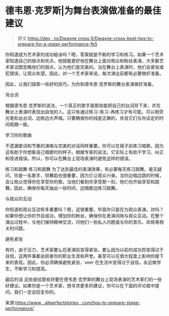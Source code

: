 # 德韦恩·克罗斯|为舞台表演做准备的最佳建议

> 原文:[https://dev . to/Dwayne cross 0/Dwayne-cross-best-tips-to-prepare-for-a-stage-performance-fk5](https://dev.to/dwaynecross0/dwayne-cross-best-tips-to-prepare-for-a-stage-performance-fk5)

你知道成为艺术家的成功秘诀吗？嗯，答案就是不断的学习和练习。如果一个艺术家知道自己的弱点和优点，他就能更好地在舞台上面对观众和粉丝表演。大多数艺术家试图忽略他们的弱点，认为他们是完美的。当在舞台上表演时，他们会紧张或犯错误，让观众失望。因此，对一个艺术家来说，每次演出前都有必要做好准备。

因此，让我们探索一些好的技巧，为你和德韦恩·克罗斯的舞台表演做好准备。

背台词

根据德韦恩·克罗斯的说法，一个真正的歌手是那些能把自己的台词背下来，并在舞台上表演时表现出自信的人。这只有通过练习-练习-再练习才有可能。可以用荧光笔标出台词，边练边大声唱。只要确保你的线是正确的，并且它们与你设定的时间周期一致。

学习你的歌曲

不遗漏歌词和节奏的演唱与完美的对话同样重要。你可以在镜子前练习唱歌，因为这有助于你想象自己唱歌时的样子。根据专家的说法，它实际上有助于学习、纠正和改进错误。所以，你可以在舞台上现场表演时避免这样的错误。

练习和跳舞
练习和跳舞
为了达到最佳的表演效果，有必要每天练习跳舞。毫无疑问，你是一名歌手，但舞蹈也很重要，因为它让观众兴奋。当你边唱边跳的时候，会让观众觉得你在享受你的歌。当他们看到你享受那一刻，他们也开始享受和跳舞。因此，确保你每天抽出一些时间，边唱歌边练习跳舞。

与观众的互动

你知道和观众互动有多重要吗？嗯，这很重要。毕竟你只是在为观众表演。对吗？如果你想让你的节目成功，增加你的粉丝，确保你在表演间隙与观众互动。在整个演出过程中，与他们保持眼神交流，问他们一些私人问题或与你的音乐、风格等相关的问题。

避免紧张

有时，由于压力，艺术家要么在表演前变得紧张，要么因为以前的成功而变得过于自信。这两件事都会损害你的职业生涯和声誉。甚至可以在很大程度上影响你接下来的表现。因此，你必须确保避免紧张，veer 在生活中变得过于自信。永远做学生，不断学习和提高。

最后的话
这些是给那些将要在德韦恩·克罗斯的舞台上现场表演的艺术家们的一些好建议。如果你是一个艺术家，想寻求更多的建议，你可以在下面的评论框中提问。我们一定会回复你的。

来源:[https://www . allperfectstories . com/tips-to-prepare-stage-performance/](https://www.allperfectstories.com/tips-to-prepare-stage-performance/)